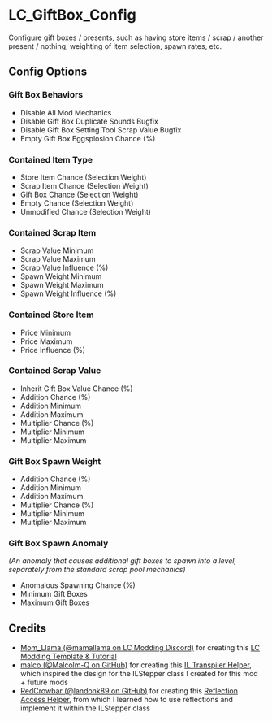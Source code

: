   
# LC_GiftBox_Config  
  
Configure gift boxes / presents, such as having store items / scrap / another present / nothing, weighting of item selection, spawn rates, etc.  
  
## Config Options  

### Gift Box Behaviors  
  
* Disable All Mod Mechanics  
* Disable Gift Box Duplicate Sounds Bugfix  
* Disable Gift Box Setting Tool Scrap Value Bugfix  
* Empty Gift Box Eggsplosion Chance (%)  
  
### Contained Item Type  
  
* Store Item Chance (Selection Weight)  
* Scrap Item Chance (Selection Weight)  
* Gift Box Chance (Selection Weight)  
* Empty Chance (Selection Weight)  
* Unmodified Chance (Selection Weight)  
  
### Contained Scrap Item  
  
* Scrap Value Minimum  
* Scrap Value Maximum  
* Scrap Value Influence (%)  
* Spawn Weight Minimum  
* Spawn Weight Maximum  
* Spawn Weight Influence (%)  
  
### Contained Store Item  
  
* Price Minimum  
* Price Maximum  
* Price Influence (%)  
  
### Contained Scrap Value  
  
* Inherit Gift Box Value Chance (%)  
* Addition Chance (%)  
* Addition Minimum  
* Addition Maximum  
* Multiplier Chance (%)  
* Multiplier Minimum  
* Multiplier Maximum  

### Gift Box Spawn Weight  

* Addition Chance (%)  
* Addition Minimum  
* Addition Maximum  
* Multiplier Chance (%)  
* Multiplier Minimum  
* Multiplier Maximum  

### Gift Box Spawn Anomaly  
  
*(An anomaly that causes additional gift boxes to spawn into a level, separately from the standard scrap pool mechanics)*  
  
* Anomalous Spawning Chance (%)  
* Minimum Gift Boxes  
* Maximum Gift Boxes  
  
## Credits  
  
* [Mom_Llama (@mamallama on LC Modding Discord)](https://thunderstore.io/c/lethal-company/p/Mom_Llama/) for creating this [LC Modding Template & Tutorial](https://lethalcompanymodding.github.io/Thunderstore/www/Guides/Your-First-Mod.html)  
* [malco (@Malcolm-Q on GitHub)](https://thunderstore.io/c/lethal-company/p/malco/) for creating this [IL Transpiler Helper](https://github.com/Malcolm-Q/LC-LateGameUpgrades/blob/main/MoreShipUpgrades/Misc/Util/Tools.cs), which inspired the design for the ILStepper class I created for this mod + future mods  
* [RedCrowbar (@landonk89 on GitHub)](https://thunderstore.io/c/lethal-company/p/RedCrowbar/) for creating this [Reflection Access Helper](https://github.com/landonk89/Buffed-Presents/blob/main/Source/AccessExtensions.cs), from which I learned how to use reflections and implement it within the ILStepper class  
